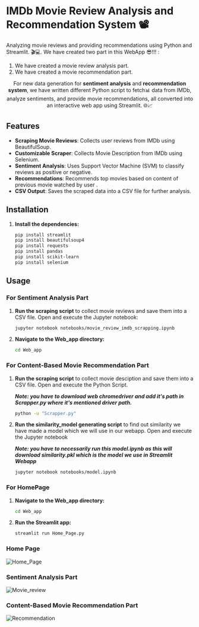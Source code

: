 # IMDb Movie Review Analysis and Recommendation System :film_projector:
Analyzing movie reviews and providing recommendations using Python and Streamlit. 🎬💻. We have created two part in this WebApp :sunglasses:!!! :  
1. We have created a movie review analysis part.
2. We have created a movie recommendation part.

<p align="center">
For new data generation for <b>sentiment analysis</b> and <b>recommendation system</b>, we have written different Python script to fetch📊 data from IMDb, analyze sentiments, and provide movie recommendations, all converted into an interactive web app using Streamlit. 🌐📈</p>


## Features

- **Scraping Movie Reviews**: Collects user reviews from IMDb using BeautifulSoup.
- **Customizable Scraper**: Collects Movie Description from IMDb using Selenium.
- **Sentiment Analysis**: Uses Support Vector Machine (SVM) to classify reviews as positive or negative.
- **Recommendations**: Recommends top movies based on content of previous movie watched by user .
- **CSV Output**: Saves the scraped data into a CSV file for further analysis.

## Installation

1. **Install the dependencies:**
   ```bash
   pip install streamlit
   pip install beautifulsoup4
   pip install requests
   pip install pandas
   pip install scikit-learn
   pip install selenium
   ```
## Usage

### For Sentiment Analysis Part 

1. **Run the scraping script** to collect movie reviews and save them into a CSV file. Open and execute the Jupyter notebook:

   ```bash
   jupyter notebook notebooks/movie_review_imdb_scrapping.ipynb
   ```
2. **Navigate to the Web_app directory:**
   ```bash
   cd Web_app
   ```

### For Content-Based Movie Recommendation Part 

1. **Run the scraping script** to collect movie desciption and save them into a CSV file. Open and execute the Python Script.
   
   ***Note: you have to download web chromedriver and add it's path in Scrapper.py where it's mentioned driver path.***

   ```bash
   python -u "Scrapper.py"   
   ```
3. **Run the similarity_model generating script** to find out similarity we have made a model which we will use in our webapp. Open and execute the Jupyter notebook

     ***Note: you have to necessarily run this model.ipynb as this will download similarity.pkl which is the model we use in Streamlit Webapp***

   ```bash
   jupyter notebook notebooks/model.ipynb
   ```

### For HomePage
1. **Navigate to the Web_app directory:**
   ```bash
   cd Web_app
   ```

2. **Run the Streamlit app:**
   ```bash
   streamlit run Home_Page.py
   ````
### Home Page

![Home_Page](https://github.com/Shraman-jain/Scrape-ML/assets/60072287/dbbafd78-e6c2-4469-b55f-d7e555f382ae "Home Page")

### Sentiment Analysis Part

![Movie_review](https://github.com/Shraman-jain/Scrape-ML/assets/60072287/dd449b6f-680c-4b00-bc45-6662bc82e48c "Sentiment Analysis")

### Content-Based Movie Recommendation Part


![Recommendation](https://github.com/Shraman-jain/Scrape-ML/assets/60072287/90599178-3d63-4a4a-8879-68408b2cc235 "Content-Based Movie Recommendation Part")



 

